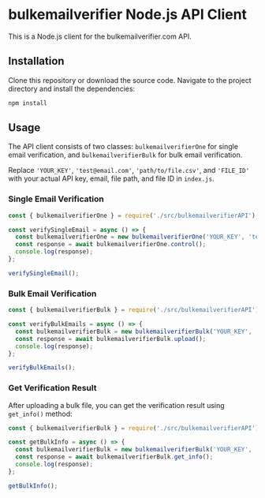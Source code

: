 

# bulkemailverifier Node.js API Client

This is a Node.js client for the bulkemailverifier.com API.

## Installation

Clone this repository or download the source code. Navigate to the project directory and install the dependencies:

```bash
npm install
```

## Usage

The API client consists of two classes: `bulkemailverifierOne` for single email verification, and `bulkemailverifierBulk` for bulk email verification.

Replace `'YOUR_KEY'`, `'test@email.com'`, `'path/to/file.csv'`, and `'FILE_ID'` with your actual API key, email, file path, and file ID in `index.js`.

### Single Email Verification

```javascript
const { bulkemailverifierOne } = require('./src/bulkemailverifierAPI');

const verifySingleEmail = async () => {
  const bulkemailverifierOne = new bulkemailverifierOne('YOUR_KEY', 'test@email.com');
  const response = await bulkemailverifierOne.control();
  console.log(response);
};

verifySingleEmail();
```

### Bulk Email Verification

```javascript
const { bulkemailverifierBulk } = require('./src/bulkemailverifierAPI');

const verifyBulkEmails = async () => {
  const bulkemailverifierBulk = new bulkemailverifierBulk('YOUR_KEY', 'path/to/file.csv');
  const response = await bulkemailverifierBulk.upload();
  console.log(response);
};

verifyBulkEmails();
```

### Get Verification Result

After uploading a bulk file, you can get the verification result using `get_info()` method:

```javascript
const { bulkemailverifierBulk } = require('./src/bulkemailverifierAPI');

const getBulkInfo = async () => {
  const bulkemailverifierBulk = new bulkemailverifierBulk('YOUR_KEY', 'FILE_ID');
  const response = await bulkemailverifierBulk.get_info();
  console.log(response);
};

getBulkInfo();
```
